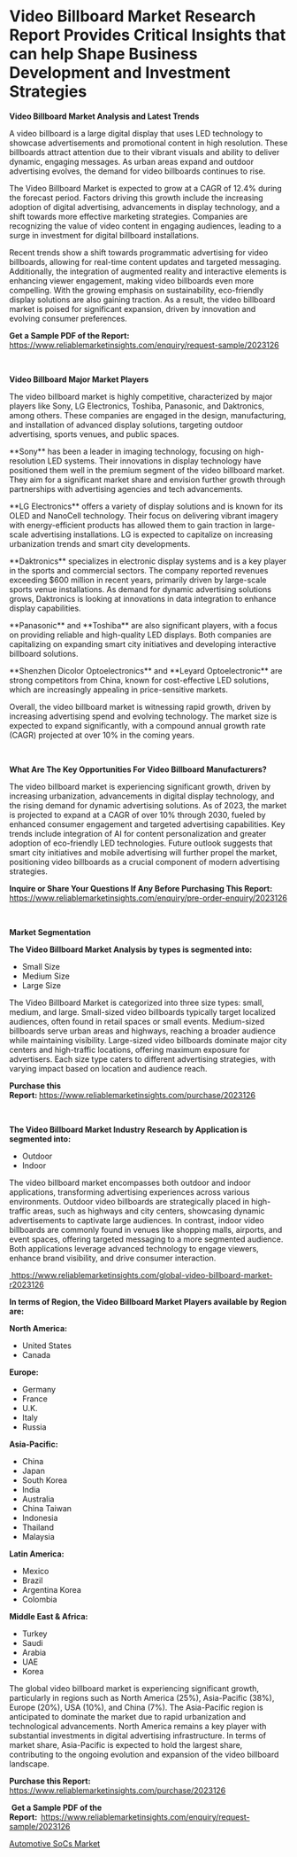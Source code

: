 <p><h1>Video Billboard Market Research Report Provides Critical Insights that can help Shape Business Development and Investment Strategies</h1></p><p><strong>Video Billboard Market Analysis and Latest Trends</strong></p>
<p><p>A video billboard is a large digital display that uses LED technology to showcase advertisements and promotional content in high resolution. These billboards attract attention due to their vibrant visuals and ability to deliver dynamic, engaging messages. As urban areas expand and outdoor advertising evolves, the demand for video billboards continues to rise.</p><p>The Video Billboard Market is expected to grow at a CAGR of 12.4% during the forecast period. Factors driving this growth include the increasing adoption of digital advertising, advancements in display technology, and a shift towards more effective marketing strategies. Companies are recognizing the value of video content in engaging audiences, leading to a surge in investment for digital billboard installations.</p><p>Recent trends show a shift towards programmatic advertising for video billboards, allowing for real-time content updates and targeted messaging. Additionally, the integration of augmented reality and interactive elements is enhancing viewer engagement, making video billboards even more compelling. With the growing emphasis on sustainability, eco-friendly display solutions are also gaining traction. As a result, the video billboard market is poised for significant expansion, driven by innovation and evolving consumer preferences.</p></p>
<p><strong>Get a Sample PDF of the Report:&nbsp;</strong> <a href="https://www.reliablemarketinsights.com/enquiry/request-sample/2023126?utm_campaign=2395&utm_medium=2&utm_source=Github&utm_content=ia&utm_term=12022025&utm_id=video-billboard">https://www.reliablemarketinsights.com/enquiry/request-sample/2023126</a></p>
<p>&nbsp;</p>
<p><strong>Video Billboard Major Market Players</strong></p>
<p><p>The video billboard market is highly competitive, characterized by major players like Sony, LG Electronics, Toshiba, Panasonic, and Daktronics, among others. These companies are engaged in the design, manufacturing, and installation of advanced display solutions, targeting outdoor advertising, sports venues, and public spaces.</p><p>**Sony** has been a leader in imaging technology, focusing on high-resolution LED systems. Their innovations in display technology have positioned them well in the premium segment of the video billboard market. They aim for a significant market share and envision further growth through partnerships with advertising agencies and tech advancements.</p><p>**LG Electronics** offers a variety of display solutions and is known for its OLED and NanoCell technology. Their focus on delivering vibrant imagery with energy-efficient products has allowed them to gain traction in large-scale advertising installations. LG is expected to capitalize on increasing urbanization trends and smart city developments.</p><p>**Daktronics** specializes in electronic display systems and is a key player in the sports and commercial sectors. The company reported revenues exceeding $600 million in recent years, primarily driven by large-scale sports venue installations. As demand for dynamic advertising solutions grows, Daktronics is looking at innovations in data integration to enhance display capabilities.</p><p>**Panasonic** and **Toshiba** are also significant players, with a focus on providing reliable and high-quality LED displays. Both companies are capitalizing on expanding smart city initiatives and developing interactive billboard solutions.</p><p>**Shenzhen Dicolor Optoelectronics** and **Leyard Optoelectronic** are strong competitors from China, known for cost-effective LED solutions, which are increasingly appealing in price-sensitive markets.</p><p>Overall, the video billboard market is witnessing rapid growth, driven by increasing advertising spend and evolving technology. The market size is expected to expand significantly, with a compound annual growth rate (CAGR) projected at over 10% in the coming years.</p></p>
<p>&nbsp;</p>
<p><strong>What Are The Key Opportunities For Video Billboard Manufacturers?</strong></p>
<p><p>The video billboard market is experiencing significant growth, driven by increasing urbanization, advancements in digital display technology, and the rising demand for dynamic advertising solutions. As of 2023, the market is projected to expand at a CAGR of over 10% through 2030, fueled by enhanced consumer engagement and targeted advertising capabilities. Key trends include integration of AI for content personalization and greater adoption of eco-friendly LED technologies. Future outlook suggests that smart city initiatives and mobile advertising will further propel the market, positioning video billboards as a crucial component of modern advertising strategies.</p></p>
<p><strong>Inquire or Share Your Questions If Any Before Purchasing This Report:</strong> <a href="https://www.reliablemarketinsights.com/enquiry/pre-order-enquiry/2023126?utm_campaign=2395&utm_medium=2&utm_source=Github&utm_content=ia&utm_term=12022025&utm_id=video-billboard">https://www.reliablemarketinsights.com/enquiry/pre-order-enquiry/2023126</a></p>
<p>&nbsp;</p>
<p><strong>Market Segmentation</strong></p>
<p><strong>The Video Billboard Market Analysis by types is segmented into:</strong></p>
<p><ul><li>Small Size</li><li>Medium Size</li><li>Large Size</li></ul></p>
<p><p>The Video Billboard Market is categorized into three size types: small, medium, and large. Small-sized video billboards typically target localized audiences, often found in retail spaces or small events. Medium-sized billboards serve urban areas and highways, reaching a broader audience while maintaining visibility. Large-sized video billboards dominate major city centers and high-traffic locations, offering maximum exposure for advertisers. Each size type caters to different advertising strategies, with varying impact based on location and audience reach.</p></p>
<p><strong>Purchase this Report:&nbsp;</strong><a href="https://www.reliablemarketinsights.com/purchase/2023126?utm_campaign=2395&utm_medium=2&utm_source=Github&utm_content=ia&utm_term=12022025&utm_id=video-billboard">https://www.reliablemarketinsights.com/purchase/2023126</a></p>
<p>&nbsp;</p>
<p><strong>The Video Billboard Market Industry Research by Application is segmented into:</strong></p>
<p><ul><li>Outdoor</li><li>Indoor</li></ul></p>
<p><p>The video billboard market encompasses both outdoor and indoor applications, transforming advertising experiences across various environments. Outdoor video billboards are strategically placed in high-traffic areas, such as highways and city centers, showcasing dynamic advertisements to captivate large audiences. In contrast, indoor video billboards are commonly found in venues like shopping malls, airports, and event spaces, offering targeted messaging to a more segmented audience. Both applications leverage advanced technology to engage viewers, enhance brand visibility, and drive consumer interaction.</p></p>
<p><a href="https://www.reliablemarketinsights.com/global-video-billboard-market-r2023126?utm_campaign=2395&utm_medium=2&utm_source=Github&utm_content=ia&utm_term=12022025&utm_id=video-billboard">&nbsp;https://www.reliablemarketinsights.com/global-video-billboard-market-r2023126</a></p>
<p><strong>In terms of Region, the Video Billboard Market Players available by Region are:</strong></p>
<p>
    <p> <strong> North America: </strong>
        <ul>
            <li>United States</li>
            <li>Canada</li>
        </ul>
        </p> 
    <p> <strong> Europe: </strong>
        <ul>
            <li>Germany</li>
            <li>France</li>
            <li>U.K.</li>
            <li>Italy</li>
            <li>Russia</li>
        </ul>
        </p> 
    <p> <strong> Asia-Pacific: </strong>
        <ul>
            <li>China</li>
            <li>Japan</li>
            <li>South Korea</li>
            <li>India</li>
            <li>Australia</li>
            <li>China Taiwan</li>
            <li>Indonesia</li>
            <li>Thailand</li>
            <li>Malaysia</li>
        </ul>
        </p> 
    <p> <strong> Latin America: </strong>
        <ul>
            <li>Mexico</li>
            <li>Brazil</li>
            <li>Argentina Korea</li>
            <li>Colombia</li>
        </ul>
        </p> 
    <p> <strong> Middle East & Africa: </strong>
        <ul>
            <li>Turkey</li>
            <li>Saudi</li>
            <li>Arabia</li>
            <li>UAE</li>
            <li>Korea</li>
        </ul>
    </p>
    </p>
<p><p>The global video billboard market is experiencing significant growth, particularly in regions such as North America (25%), Asia-Pacific (38%), Europe (20%), USA (10%), and China (7%). The Asia-Pacific region is anticipated to dominate the market due to rapid urbanization and technological advancements. North America remains a key player with substantial investments in digital advertising infrastructure. In terms of market share, Asia-Pacific is expected to hold the largest share, contributing to the ongoing evolution and expansion of the video billboard landscape.</p></p>
<p><strong>Purchase this Report: </strong><a href="https://www.reliablemarketinsights.com/purchase/2023126?utm_campaign=2395&utm_medium=2&utm_source=Github&utm_content=ia&utm_term=12022025&utm_id=video-billboard">https://www.reliablemarketinsights.com/purchase/2023126</a></p>
<p>&nbsp;<strong>Get a Sample PDF of the Report:&nbsp;&nbsp;</strong><a href="https://www.reliablemarketinsights.com/enquiry/request-sample/2023126?utm_campaign=2395&utm_medium=2&utm_source=Github&utm_content=ia&utm_term=12022025&utm_id=video-billboard">https://www.reliablemarketinsights.com/enquiry/request-sample/2023126</a></p>
<p><strong></strong></p>
<p><p><a href="https://github.com/nafidurii/Market-Research-Report-List-1/blob/main/automotive-socs-market.md?utm_campaign=2395&utm_medium=2&utm_source=Github&utm_content=ia&utm_term=12022025&utm_id=video-billboard">Automotive SoCs Market</a></p></p>
